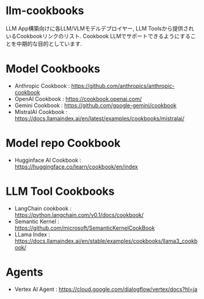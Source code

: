 # llm-cookbooks
LLM App構築向けに各LLM/VLMモデルデプロイヤー, LLM Toolsから提供されいるCookbookリンクのリスト.
Cookbook LLMでサポートできるようにすることを中期的な目的としています.


# Model Cookbooks
* Anthropic Cookbook : https://github.com/anthropics/anthropic-cookbook
* OpenAI Cookbook : https://cookbook.openai.com/
* Gemini Cookbook : https://github.com/google-gemini/cookbook
* MistralAI Cookbook : https://docs.llamaindex.ai/en/latest/examples/cookbooks/mistralai/

# Model repo Cookbook
* Hugginface AI Cookbook : https://huggingface.co/learn/cookbook/en/index

# LLM Tool Cookbooks
* LangChain cookbook : https://python.langchain.com/v0.1/docs/cookbook/
* Semantic Kernel : https://github.com/microsoft/SemanticKernelCookBook
* LLama Index : https://docs.llamaindex.ai/en/stable/examples/cookbooks/llama3_cookbook/

# Agents
* Vertex AI Agent : https://cloud.google.com/dialogflow/vertex/docs?hl=ja

